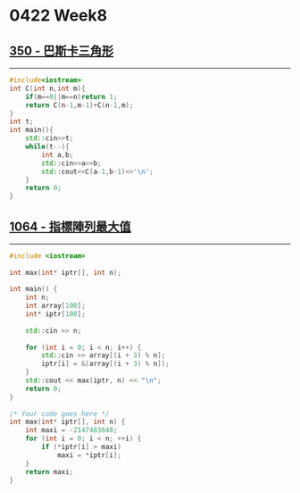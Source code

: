 # 0422 Week8

## [350 - 巴斯卡三角形](https://neoj.sprout.tw/problem/350/)

****
```cpp
#include<iostream>
int C(int n,int m){
	if(m==0||m==n)return 1;
	return C(n-1,m-1)+C(n-1,m);
}
int t;
int main(){
	std::cin>>t;
	while(t--){
		int a,b;
		std::cin>>a>>b;
		std::cout<<C(a-1,b-1)<<'\n';
	}
	return 0;
}
```
## [1064 - 指標陣列最大值](https://neoj.sprout.tw/problem/1064/)

****
```cpp
#include <iostream>
​
int max(int* iptr[], int n);
 
int main() {
    int n;
    int array[100];
    int* iptr[100];
​
    std::cin >> n;
​
    for (int i = 0; i < n; i++) {
        std::cin >> array[(i + 3) % n];
        iptr[i] = &(array[(i + 3) % n]);
    }
    std::cout << max(iptr, n) << "\n";
    return 0;
}
​
/* Your code goes here */
int max(int* iptr[], int n) {
    int maxi = -2147483648;
    for (int i = 0; i < n; ++i) {
        if (*iptr[i] > maxi)
            maxi = *iptr[i];
    }
    return maxi;
}
```

